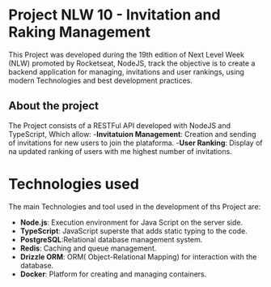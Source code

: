 # Project NLW 10 -  Invitation and Raking Management
This Project was developed during the 19th edition of Next Level Week (NLW) promoted by Rocketseat, NodeJS, track the objective is to create a backend application for managing, invitations and user rankings, using modern Technologies and best development practices.

## About the project

The Project consists of a RESTFul API developed with NodeJS and TypeScript, Which allow:
-**Invitatuion Management**: Creation and sending of invitations for new users  to join the plataforma.
-**User Ranking**: Display of na updated ranking of users with me highest number of invitations.

# Technologies used

The main Technologies and tool used in the development of ths Project are:

- **Node.js**: Execution environment for Java Script on the server side.
- **TypeScript**: JavaScript superste that adds static typing to the code.
- **PostgreSQL**:Relational database management system.
- **Redis**: Caching and queue management.
- **Drizzle ORM**: ORM( Object-Relational Mapping) for interaction with the database.
- **Docker**: Platform for creating and managing containers.

